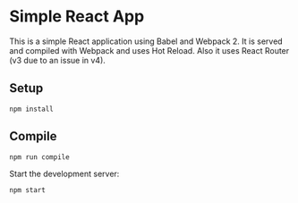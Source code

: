 # Simple React App

This is a simple React application using Babel and Webpack 2. It is served and compiled with Webpack and uses Hot Reload. Also it uses React Router (v3 due to an issue in v4).

Setup
---
```
npm install
```

Compile
---
```
npm run compile
```

Start the development server:
```
npm start
```
